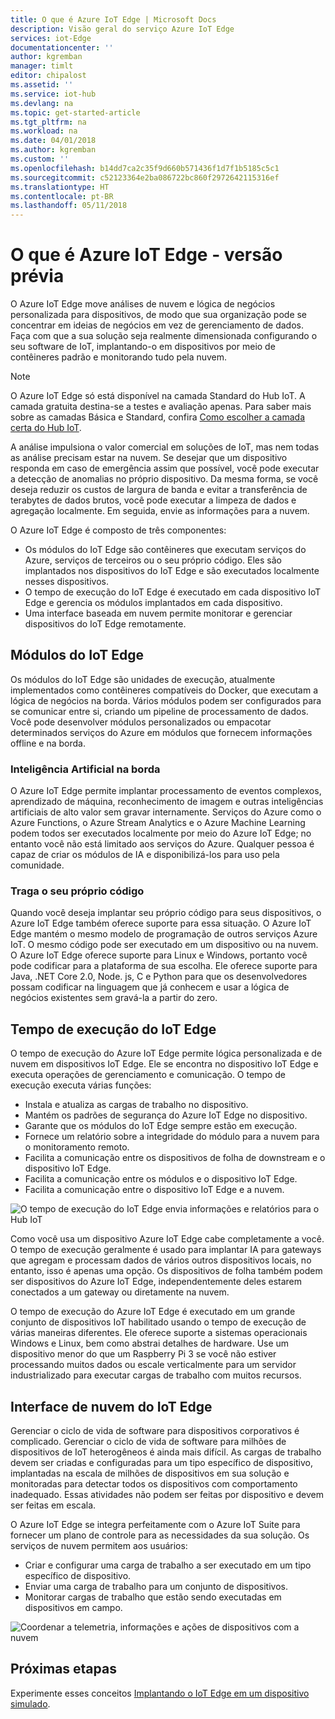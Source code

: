 ```yaml
---
title: O que é Azure IoT Edge | Microsoft Docs
description: Visão geral do serviço Azure IoT Edge
services: iot-Edge
documentationcenter: ''
author: kgremban
manager: timlt
editor: chipalost
ms.assetid: ''
ms.service: iot-hub
ms.devlang: na
ms.topic: get-started-article
ms.tgt_pltfrm: na
ms.workload: na
ms.date: 04/01/2018
ms.author: kgremban
ms.custom: ''
ms.openlocfilehash: b14dd7ca2c35f9d660b571436f1d7f1b5185c5c1
ms.sourcegitcommit: c52123364e2ba086722bc860f2972642115316ef
ms.translationtype: HT
ms.contentlocale: pt-BR
ms.lasthandoff: 05/11/2018
---
```

# <a name="what-is-azure-iot-edge---preview"></a>O que é Azure IoT Edge - versão prévia

O Azure IoT Edge move análises de nuvem e lógica de negócios personalizada para dispositivos, de modo que sua organização pode se concentrar em ideias de negócios em vez de gerenciamento de dados. Faça com que a sua solução seja realmente dimensionada configurando o seu software de IoT, implantando-o em dispositivos por meio de contêineres padrão e monitorando tudo pela nuvem.

>[!NOTE]
>O Azure IoT Edge só está disponível na camada Standard do Hub IoT. A camada gratuita destina-se a testes e avaliação apenas. Para saber mais sobre as camadas Básica e Standard, confira [Como escolher a camada certa do Hub IoT](../iot-hub/iot-hub-scaling.md).

A análise impulsiona o valor comercial em soluções de IoT, mas nem todas as análise precisam estar na nuvem. Se desejar que um dispositivo responda em caso de emergência assim que possível, você pode executar a detecção de anomalias no próprio dispositivo. Da mesma forma, se você deseja reduzir os custos de largura de banda e evitar a transferência de terabytes de dados brutos, você pode executar a limpeza de dados e agregação localmente. Em seguida, envie as informações para a nuvem. 

O Azure IoT Edge é composto de três componentes:
* Os módulos do IoT Edge são contêineres que executam serviços do Azure, serviços de terceiros ou o seu próprio código. Eles são implantados nos dispositivos do IoT Edge e são executados localmente nesses dispositivos. 
* O tempo de execução do IoT Edge é executado em cada dispositivo IoT Edge e gerencia os módulos implantados em cada dispositivo. 
* Uma interface baseada em nuvem permite monitorar e gerenciar dispositivos do IoT Edge remotamente.

## <a name="iot-edge-modules"></a>Módulos do IoT Edge

Os módulos do IoT Edge são unidades de execução, atualmente implementados como contêineres compatíveis do Docker, que executam a lógica de negócios na borda. Vários módulos podem ser configurados para se comunicar entre si, criando um pipeline de processamento de dados. Você pode desenvolver módulos personalizados ou empacotar determinados serviços do Azure em módulos que fornecem informações offline e na borda. 

### <a name="artificial-intelligence-on-the-edge"></a>Inteligência Artificial na borda

O Azure IoT Edge permite implantar processamento de eventos complexos, aprendizado de máquina, reconhecimento de imagem e outras inteligências artificiais de alto valor sem gravar internamente. Serviços do Azure como o Azure Functions, o Azure Stream Analytics e o Azure Machine Learning podem todos ser executados localmente por meio do Azure IoT Edge; no entanto você não está limitado aos serviços do Azure. Qualquer pessoa é capaz de criar os módulos de IA e disponibilizá-los para uso pela comunidade. 

### <a name="bring-your-own-code"></a>Traga o seu próprio código

Quando você deseja implantar seu próprio código para seus dispositivos, o Azure IoT Edge também oferece suporte para essa situação. O Azure IoT Edge mantém o mesmo modelo de programação de outros serviços Azure IoT. O mesmo código pode ser executado em um dispositivo ou na nuvem. O Azure IoT Edge oferece suporte para Linux e Windows, portanto você pode codificar para a plataforma de sua escolha. Ele oferece suporte para Java, .NET Core 2.0, Node. js, C e Python para que os desenvolvedores possam codificar na linguagem que já conhecem e usar a lógica de negócios existentes sem gravá-la a partir do zero.

## <a name="iot-edge-runtime"></a>Tempo de execução do IoT Edge

O tempo de execução do Azure IoT Edge permite lógica personalizada e de nuvem em dispositivos IoT Edge. Ele se encontra no dispositivo IoT Edge e executa operações de gerenciamento e comunicação. O tempo de execução executa várias funções:

* Instala e atualiza as cargas de trabalho no dispositivo.
* Mantém os padrões de segurança do Azure IoT Edge no dispositivo.
* Garante que os módulos do IoT Edge sempre estão em execução.
* Fornece um relatório sobre a integridade do módulo para a nuvem para o monitoramento remoto.
* Facilita a comunicação entre os dispositivos de folha de downstream e o dispositivo IoT Edge.
* Facilita a comunicação entre os módulos e o dispositivo IoT Edge.
* Facilita a comunicação entre o dispositivo IoT Edge e a nuvem.

![O tempo de execução do IoT Edge envia informações e relatórios para o Hub IoT][1]

Como você usa um dispositivo Azure IoT Edge cabe completamente a você. O tempo de execução geralmente é usado para implantar IA para gateways que agregam e processam dados de vários outros dispositivos locais, no entanto, isso é apenas uma opção. Os dispositivos de folha também podem ser dispositivos do Azure IoT Edge, independentemente deles estarem conectados a um gateway ou diretamente na nuvem.

O tempo de execução do Azure IoT Edge é executado em um grande conjunto de dispositivos IoT habilitado usando o tempo de execução de várias maneiras diferentes. Ele oferece suporte a sistemas operacionais Windows e Linux, bem como abstrai detalhes de hardware. Use um dispositivo menor do que um Raspberry Pi 3 se você não estiver processando muitos dados ou escale verticalmente para um servidor industrializado para executar cargas de trabalho com muitos recursos.

## <a name="iot-edge-cloud-interface"></a>Interface de nuvem do IoT Edge

Gerenciar o ciclo de vida de software para dispositivos corporativos é complicado. Gerenciar o ciclo de vida de software para milhões de dispositivos de IoT heterogêneos é ainda mais difícil. As cargas de trabalho devem ser criadas e configuradas para um tipo específico de dispositivo, implantadas na escala de milhões de dispositivos em sua solução e monitoradas para detectar todos os dispositivos com comportamento inadequado. Essas atividades não podem ser feitas por dispositivo e devem ser feitas em escala.

O Azure IoT Edge se integra perfeitamente com o Azure IoT Suite para fornecer um plano de controle para as necessidades da sua solução. Os serviços de nuvem permitem aos usuários:

* Criar e configurar uma carga de trabalho a ser executado em um tipo específico de dispositivo.
* Enviar uma carga de trabalho para um conjunto de dispositivos.
* Monitorar cargas de trabalho que estão sendo executadas em dispositivos em campo.

![Coordenar a telemetria, informações e ações de dispositivos com a nuvem][2]

## <a name="next-steps"></a>Próximas etapas

Experimente esses conceitos [Implantando o IoT Edge em um dispositivo simulado][lnk-quickstart].

<!-- Images -->
[1]: ./media/how-iot-edge-works/runtime.png
[2]: ./media/how-iot-edge-works/cloud-interface.png

<!-- Links -->
[lnk-quickstart]: quickstart.md
